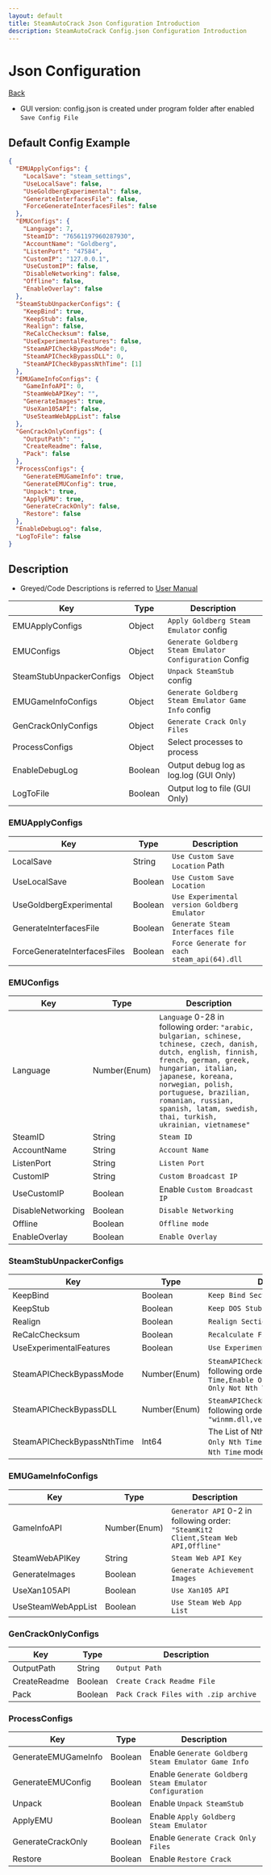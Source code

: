 ```yaml
---
layout: default
title: SteamAutoCrack Json Configuration Introduction
description: SteamAutoCrack Config.json Configuration Introduction
---
```


# Json Configuration

<a href="/docs/" class="btn btn-primary">Back</a>

* GUI version: config.json is created under program folder after enabled `Save Config File`

## Default Config Example

```json
{
  "EMUApplyConfigs": {
    "LocalSave": "steam_settings",
    "UseLocalSave": false,
    "UseGoldbergExperimental": false,
    "GenerateInterfacesFile": false,
    "ForceGenerateInterfacesFiles": false
  },
  "EMUConfigs": {
    "Language": 7,
    "SteamID": "76561197960287930",
    "AccountName": "Goldberg",
    "ListenPort": "47584",
    "CustomIP": "127.0.0.1",
    "UseCustomIP": false,
    "DisableNetworking": false,
    "Offline": false,
    "EnableOverlay": false
  },
  "SteamStubUnpackerConfigs": {
    "KeepBind": true,
    "KeepStub": false,
    "Realign": false,
    "ReCalcChecksum": false,
    "UseExperimentalFeatures": false,
    "SteamAPICheckBypassMode": 0,
    "SteamAPICheckBypassDLL": 0,
    "SteamAPICheckBypassNthTime": [1]
  },
  "EMUGameInfoConfigs": {
    "GameInfoAPI": 0,
    "SteamWebAPIKey": "",
    "GenerateImages": true,
    "UseXan105API": false,
    "UseSteamWebAppList": false
  },
  "GenCrackOnlyConfigs": {
    "OutputPath": "",
    "CreateReadme": false,
    "Pack": false
  },
  "ProcessConfigs": {
    "GenerateEMUGameInfo": true,
    "GenerateEMUConfig": true,
    "Unpack": true,
    "ApplyEMU": true,
    "GenerateCrackOnly": false,
    "Restore": false
  },
  "EnableDebugLog": false,
  "LogToFile": false
}
```

## Description

* Greyed/Code Descriptions is referred to [User Manual](https://github.com/SteamAutoCracks/Steam-auto-crack/wiki/User-Manual)

Key            | Type           | Description
-------------- | -------------- | --------------
EMUApplyConfigs          | Object  | `Apply Goldberg Steam Emulator` config
EMUConfigs               | Object  | `Generate Goldberg Steam Emulator Configuration` Config
SteamStubUnpackerConfigs | Object  | `Unpack SteamStub` config
EMUGameInfoConfigs       | Object  | `Generate Goldberg Steam Emulator Game Info` config
GenCrackOnlyConfigs      | Object  | `Generate Crack Only Files`
ProcessConfigs           | Object  | Select processes to process
EnableDebugLog           | Boolean | Output debug log as log.log (GUI Only)
LogToFile                | Boolean | Output log to file (GUI Only)

### EMUApplyConfigs

Key            | Type           | Description
-------------- | -------------- | --------------
LocalSave          | String  | `Use Custom Save Location` Path
UseLocalSave               | Boolean  | `Use Custom Save Location`
UseGoldbergExperimental | Boolean  | `Use Experimental version Goldberg Emulator`
GenerateInterfacesFile       | Boolean  | `Generate Steam Interfaces file`
ForceGenerateInterfacesFiles      | Boolean  | `Force Generate for each steam_api(64).dll`

### EMUConfigs

Key            | Type           | Description
-------------- | -------------- | --------------
Language          | Number(Enum)| `Language` 0-28 in following order: `"arabic, bulgarian, schinese, tchinese, czech, danish, dutch, english, finnish, french, german, greek, hungarian, italian, japanese, koreana, norwegian, polish, portuguese, brazilian, romanian, russian, spanish, latam, swedish, thai, turkish, ukrainian, vietnamese"`
SteamID              | String   | `Steam ID`
AccountName | String   | `Account Name`
ListenPort       | String   | `Listen Port`
CustomIP     | String   | `Custom Broadcast IP`
UseCustomIP| Boolean| Enable `Custom Broadcast IP`
DisableNetworking|Boolean| `Disable Networking`
Offline|Boolean| `Offline mode`
EnableOverlay|Boolean| `Enable Overlay`

### SteamStubUnpackerConfigs

Key            | Type           | Description
-------------- | -------------- | --------------
KeepBind|Boolean| `Keep Bind Section`
KeepStub|Boolean| `Keep DOS Stub Data`
Realign|Boolean| `Realign Sections`
ReCalcChecksum|Boolean| `Recalculate File Checksum`
UseExperimentalFeatures|Boolean| `Use Experimental Features`
SteamAPICheckBypassMode|Number(Enum)| `SteamAPICheckBypass Mode` 0-3 in following order: `"Disabled,Enable All Time,Enable Only Nth Time,Enable Only Not Nth Time"`
SteamAPICheckBypassDLL|Number(Enum)| `SteamAPICheckBypass DLL` 0-2 in following order: `"winmm.dll,version.dll,winhttp.dll"`
SteamAPICheckBypassNthTime|Int64| The List of Nth Time when use `Enable Only Nth Time` and `Enable Only Not Nth Time` mode.


### EMUGameInfoConfigs

Key            | Type           | Description
-------------- | -------------- | --------------
GameInfoAPI|Number(Enum)| `Generator API` 0-2 in following order: `"SteamKit2 Client,Steam Web API,Offline"`
SteamWebAPIKey|String| `Steam Web API Key`
GenerateImages|Boolean| `Generate Achievement Images`
UseXan105API|Boolean| `Use Xan105 API`
UseSteamWebAppList|Boolean| `Use Steam Web App List`

### GenCrackOnlyConfigs

Key            | Type           | Description
-------------- | -------------- | --------------
OutputPath|String| `Output Path`
CreateReadme|Boolean| `Create Crack Readme File`
Pack|Boolean| `Pack Crack Files with .zip archive`

### ProcessConfigs

Key            | Type           | Description
-------------- | -------------- | --------------
GenerateEMUGameInfo|Boolean| Enable `Generate Goldberg Steam Emulator Game Info`
GenerateEMUConfig|Boolean| Enable `Generate Goldberg Steam Emulator Configuration`
Unpack|Boolean| Enable `Unpack SteamStub`
ApplyEMU|Boolean| Enable `Apply Goldberg Steam Emulator`
GenerateCrackOnly|Boolean| Enable `Generate Crack Only Files`
Restore|Boolean| Enable `Restore Crack`